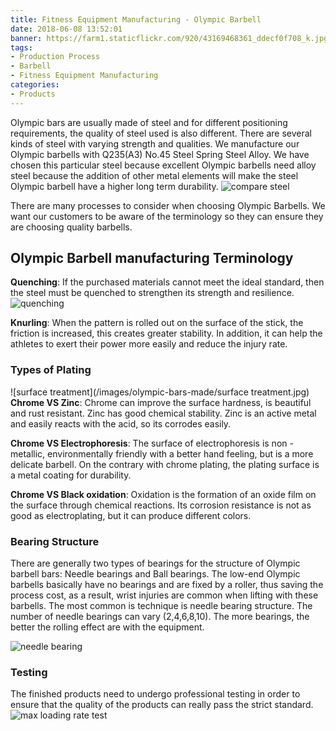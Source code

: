 ```yaml
---
title: Fitness Equipment Manufacturing - Olympic Barbell
date: 2018-06-08 13:52:01
banner: https://farm1.staticflickr.com/920/43169468361_ddecf0f708_k.jpg
tags:
- Production Process
- Barbell
- Fitness Equipment Manufacturing
categories:
- Products
---
```

Olympic bars are usually made of steel and for different positioning requirements, the quality of steel used is also different. There are several kinds of steel with varying strength and qualities. We manufacture our Olympic barbells with Q235(A3) No.45 Steel Spring Steel Alloy. We have chosen this particular steel because excellent Olympic barbells need alloy steel because the addition of other metal elements will make the steel Olympic barbell have a higher long term durability. 
![compare steel](/images/olympic-bars-made/compare-steel.png)

There are many processes to consider when choosing Olympic Barbells. We want our customers to be aware of the terminology so they can ensure they are choosing quality barbells.

<!-- more -->

## Olympic Barbell manufacturing Terminology
**Quenching**: If the purchased materials cannot meet the ideal standard, then the steel must be quenched to strengthen its strength and resilience.
![quenching](/images/olympic-bars-made/Quenching.jpeg)

<!--more-->

**Knurling**: When the pattern is rolled out on the surface of the stick, the friction is increased, this creates greater stability. In addition, it can help the athletes to exert their power more easily and reduce the injury rate.

### Types of Plating 

![surface treatment](/images/olympic-bars-made/surface treatment.jpg)
**Chrome VS Zinc**: Chrome can improve the surface hardness, is beautiful and rust resistant. Zinc has good chemical stability. Zinc is an active metal and easily reacts with the acid, so its corrodes easily. 

**Chrome VS Electrophoresis**: The surface of electrophoresis is non - metallic, environmentally friendly with a better hand feeling, but is a more delicate barbell. On the contrary with chrome plating, the plating surface is a metal coating for durability. 

**Chrome VS Black oxidation**: Oxidation is the formation of an oxide film on the surface through chemical reactions. Its corrosion resistance is not as good as electroplating, but it can produce different colors. 

### Bearing Structure
There are generally two types of bearings for the structure of Olympic barbell bars: Needle bearings and Ball bearings. The low-end Olympic barbells basically have no bearings and are fixed by a roller, thus saving the process cost,  as a result, wrist injuries are common when lifting with these barbells. The most common is technique is needle bearing structure. The number of needle bearings can vary (2,4,6,8,10). The more bearings, the better the rolling effect are with the equipment. 

![needle bearing](/images/olympic-bars-made/needle-bearing.png)

### Testing

The finished products need to undergo professional testing in order to ensure that the quality of the products can really pass the strict standard.
![max loading rate test](/images/olympic-bars-made/testing-max-loading.jpg)
